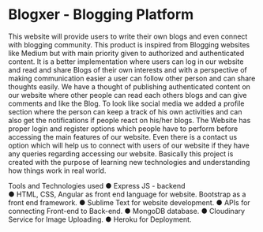 # Blogxer - Blogging Platform
This website will provide users to write their own blogs and even connect with blogging 
community. This product is inspired from Blogging websites like Medium but with main 
priority given to authorized and authenticated content. It is a better implementation where 
users can log in our website and read and share Blogs of their own interests and with a 
perspective of making communication easier a user can follow other person and can share 
thoughts easily. We have a thought of publishing authenticated content on our website 
where other people can read each others blogs and can give comments and like the Blog. 
To look like social media we added a profile section where the person can keep a track of 
his own activities and can also get the notifications if people react on his/her blogs. The 
Website has proper login and register options which people have to perform before 
accessing the main features of our website. Even there is a contact us option which will 
help us to connect with users of our website if they have any queries regarding accessing 
our website. Basically this project is created with the purpose of learning new 
technologies and understanding how things work in real world.

Tools and Technologies used 
● Express JS - backend  
● HTML, CSS, Angular as front end language for website. Bootstrap as a front end 
framework. 
● Sublime Text for website development. 
● APIs for connecting Front-end to Back-end. 
● MongoDB database. 
● Cloudinary Service for Image Uploading. 
● Heroku for Deployment.
